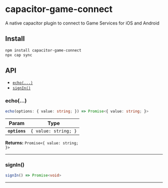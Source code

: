 # capacitor-game-connect

A native capacitor plugin to connect to Game Services for iOS and Android

## Install

```bash
npm install capacitor-game-connect
npx cap sync
```

## API

<docgen-index>

* [`echo(...)`](#echo)
* [`signIn()`](#signin)

</docgen-index>

<docgen-api>
<!--Update the source file JSDoc comments and rerun docgen to update the docs below-->

### echo(...)

```typescript
echo(options: { value: string; }) => Promise<{ value: string; }>
```

| Param         | Type                            |
| ------------- | ------------------------------- |
| **`options`** | <code>{ value: string; }</code> |

**Returns:** <code>Promise&lt;{ value: string; }&gt;</code>

--------------------


### signIn()

```typescript
signIn() => Promise<void>
```

--------------------

</docgen-api>
